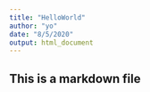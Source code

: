 ```yaml
---
title: "HelloWorld"
author: "yo"
date: "8/5/2020"
output: html_document
---
```



## This is a markdown file


